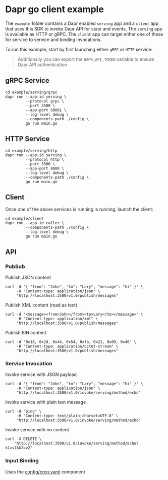 # Dapr go client example 


The `example` folder contains a Dapr enabled `serving` app and a `client` app that uses this SDK to invoke Dapr API for state and events, The `serving` app is available as HTTP or gRPC. The `client` app can target either one of these for service to service and binding invocations.

To run this example, start by first launching either `gRPC` or `HTTP` service:

> Additionally you can export the `DAPR_API_TOKEN` variable to ensure Dapr API authentication 

## gRPC Service 

```
cd example/serving/grpc
dapr run --app-id serving \
         --protocol grpc \
         --port 3500 \
         --app-port 50001 \
         --log-level debug \
         --components-path ./config \
         go run main.go
```

## HTTP Service 

```
cd example/serving/http
dapr run --app-id serving \
         --protocol http \
         --port 3500 \
         --app-port 8080 \
         --log-level debug \
         --components-path ./config \
         go run main.go
```

## Client 

Once one of the above services is running is running, launch the client:

```
cd example/client
dapr run --app-id caller \
         --components-path ./config \
         --log-level debug \
         go run main.go 
```

## API

### PubSub

Publish JSON content

```shell
curl -d '{ "from": "John", "to": "Lary", "message": "hi" }' \
     -H "Content-type: application/json" \
     "http://localhost:3500/v1.0/publish/messages"
```

Publish XML content (read as text)

```shell
curl -d '<message><from>John</from><to>Lary</to></message>' \
     -H "Content-type: application/xml" \
     "http://localhost:3500/v1.0/publish/messages"
```

Publish BIN content 

```shell
curl -d '0x18, 0x2d, 0x44, 0x54, 0xfb, 0x21, 0x09, 0x40' \
     -H "Content-type: application/octet-stream" \
     "http://localhost:3500/v1.0/publish/messages"
```

### Service Invocation 

Invoke service with JSON payload

```shell
curl -d '{ "from": "John", "to": "Lary", "message": "hi" }' \
     -H "Content-type: application/json" \
     "http://localhost:3500/v1.0/invoke/serving/method/echo"
```

Invoke service with plain text message

```shell
curl -d "ping" \
     -H "Content-type: text/plain;charset=UTF-8" \
     "http://localhost:3500/v1.0/invoke/serving/method/echo"
```

Invoke service with no content

```shell
curl -X DELETE \
    "http://localhost:3500/v1.0/invoke/serving/method/echo?k1=v1&k2=v2"
```

### Input Binding  

Uses the [config/cron.yaml](config/cron.yaml) component